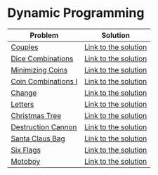 # Dynamic Programming

Problem | Solution
------- | --------
[Couples](https://www.urionlinejudge.com.br/judge/en/problems/view/2939) | [Link to the solution](https://github.com/danielvitor2d/Problem-Set/blob/main/DynamicProgramming/Couples/Couples.cpp)
[Dice Combinations](https://cses.fi/problemset/task/1633/) | [Link to the solution](https://github.com/danielvitor2d/Problem-Set/tree/main/DynamicProgramming/Dice-Combinations/Dice-Combinations.cpp)
[Minimizing Coins](https://cses.fi/problemset/task/1634/) | [Link to the solution](https://github.com/danielvitor2d/Problem-Set/tree/main/DynamicProgramming/Minimizing-Coins/Minimizing-Coins.cpp)
[Coin Combinations I](https://cses.fi/problemset/task/1635/) | [Link to the solution](https://github.com/danielvitor2d/Problem-Set/tree/main/DynamicProgramming/Coin-Combinations-I/Coin-Combinations-I.cpp)
[Change](https://neps.academy/problem/509) | [Link to the solution](https://github.com/danielvitor2d/Problem-Set/tree/main/DynamicProgramming/Change/Change.cpp)
[Letters](https://neps.academy/problem/61) | [Link to the solution](https://github.com/danielvitor2d/Problem-Set/tree/main/DynamicProgramming/Letters/Letters.cpp)
[Christmas Tree](https://www.urionlinejudge.com.br/judge/en/problems/view/2026) | [Link to the solution](https://github.com/danielvitor2d/Problem-Set/tree/main/DynamicProgramming/Christmas-Tree/Christmas-Tree.cpp)
[Destruction Cannon](https://www.urionlinejudge.com.br/judge/en/problems/view/1288) | [Link to the solution](https://github.com/danielvitor2d/Problem-Set/tree/main/DynamicProgramming/Destruction-Cannon/Destruction-Cannon.cpp)
[Santa Claus Bag](https://www.urionlinejudge.com.br/judge/en/problems/view/1767) | [Link to the solution](https://github.com/danielvitor2d/Problem-Set/tree/main/DynamicProgramming/Santa-Claus-Bag/Santa-Claus-Bag.cpp)
[Six Flags](https://www.urionlinejudge.com.br/judge/en/problems/view/1487) | [Link to the solution](https://github.com/danielvitor2d/Problem-Set/tree/main/DynamicProgramming/Six-Flags/Six-Flags.cpp)
[Motoboy](https://www.urionlinejudge.com.br/judge/en/problems/view/1286) | [Link to the solution](https://github.com/danielvitor2d/Problem-Set/blob/main/DynamicProgramming/Motoboy/Motoboy.cpp)

